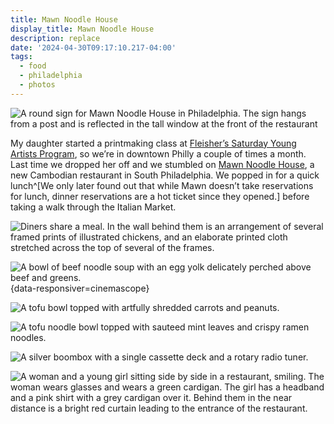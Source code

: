 ```yaml
---
title: Mawn Noodle House
display_title: Mawn Noodle House
description: replace
date: '2024-04-30T09:17:10.217-04:00'
tags:
  - food
  - philadelphia
  - photos
---
```


![A round sign for Mawn Noodle House in Philadelphia. The sign hangs from a post and is reflected in the tall window at the front of the restaurant](mawn-1.jpg)

My daughter started a printmaking class at [Fleisher’s Saturday Young Artists Program](https://fleisher.org/take-a-class/saturday-young-artist-program/), so we’re in downtown Philly a couple of times a month. Last time we dropped her off and we stumbled on [Mawn Noodle House](https://mawnphilly.com), a new Cambodian restaurant in South Philadelphia. We popped in for a quick lunch^[We only later found out that while Mawn doesn’t take reservations for lunch, dinner reservations are a hot ticket since they opened.] before taking a walk through the Italian Market.

![Diners share a meal. In the wall behind them is an arrangement of several framed prints of illustrated chickens, and an elaborate printed cloth stretched across the top of several of the frames.](mawn-3.jpg)

![A bowl of beef noodle soup with an egg yolk delicately perched above beef and greens.](mawn-4.jpg "Beef noodle soup. This felt like a very close sibling to Vietnamese pho"){data-responsiver=cinemascope}

![A tofu bowl topped with artfully shredded carrots and peanuts.](mawn-5.jpg "Night market noodles")

![A tofu noodle bowl topped with sauteed mint leaves and crispy ramen noodles.](mawn-6.jpg "Spicy peanut noodles. This was described as mildly spicy but proved to be much more so.")

![A silver boombox with a single cassette deck and a rotary radio tuner.](mawn-7.jpg)

![A woman and a young girl sitting side by side in a restaurant, smiling. The woman wears glasses and wears a green cardigan. The girl has a headband and a pink shirt with a grey cardigan over it. Behind them in the near distance is a bright red curtain leading to the entrance of the restaurant.](mawn-2.jpg)